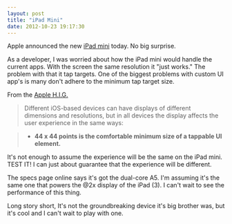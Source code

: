 ```yaml
---
layout: post
title: "iPad Mini"
date: 2012-10-23 19:17:30
---
```


Apple announced the new [iPad mini](http://www.apple.com/ipad-mini/overview/) today.  No big surprise.

As a developer, I was worried about how the iPad mini would handle the current apps.  With the screen the same resolution it "just works."  The problem with that it tap targets.  One of the biggest problems with custom UI app's is many don't adhere to the minimum tap target size.

From the [Apple H.I.G.](http://developer.apple.com/library/ios/#documentation/userexperience/conceptual/mobilehig/Characteristics/Characteristics.html)

> Different iOS-based devices can have displays of different dimensions and resolutions, but in all devices the display affects the user experience in the same ways:

> - __44 x 44 points is the comfortable minimum size of a tappable UI element.__

It's not enough to assume the experience will be the same on the iPad mini.  TEST IT!  I can just about guarantee that the experience will be different.

The specs page online says it's got the dual-core A5.  I'm assuming it's the same one that powers the @2x display of the iPad (3).  I can't wait to see the performance of this thing.

Long story short, It's not the groundbreaking device it's big brother was, but it's cool and I can't wait to play with one.
